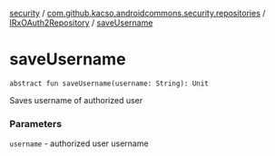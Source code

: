 [security](../../index.md) / [com.github.kacso.androidcommons.security.repositories](../index.md) / [IRxOAuth2Repository](index.md) / [saveUsername](.)

# saveUsername

`abstract fun saveUsername(username: String): Unit`

Saves username of authorized user

### Parameters

`username` - authorized user username